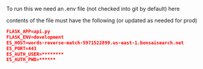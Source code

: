 To run this we need an .env file (not checked into git by default) here

contents of the file must have the following (or updated as needed for prod)

```json
FLASK_APP=api.py
FLASK_ENV=development
ES_HOST=words-reverse-match-5971522899.us-east-1.bonsaisearch.net
ES_PORT=443
ES_AUTH_USER=********
ES_AUTH_PWD=******

```